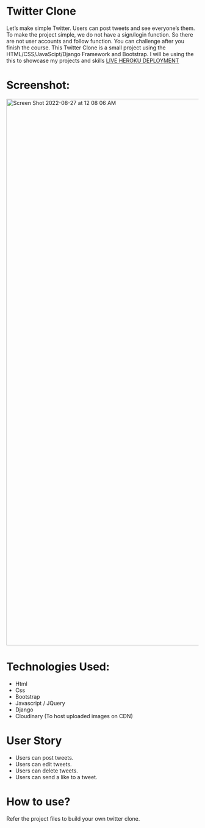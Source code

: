 # Twitter Clone
Let’s make simple Twitter. Users can post tweets and see everyone’s them. To make the project simple, we do not have a sign/login function. So there are not user accounts and follow function. You can challenge after you finish the course. This Twitter Clone is a small project using the HTML/CSS/JavaScipt/Django Framework and Bootstrap. I will be using the this to showcase my projects and skills [LIVE HEROKU DEPLOYMENT]()

# Screenshot:
<img width="1433" alt="Screen Shot 2022-08-27 at 12 08 06 AM" src="https://user-images.githubusercontent.com/77997607/187019292-1388b741-6208-4390-9d9e-12d225bcb9f5.png">
 
# Technologies Used:
* Html
* Css
* Bootstrap
* Javascript / JQuery
* Django
* Cloudinary (To host uploaded images on CDN)

# User Story
* Users can post tweets.
* Users can edit tweets.
* Users can delete tweets.
* Users can send a like to a tweet.
 
# How to use?
Refer the project files to build your own twitter clone.
